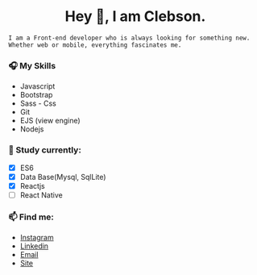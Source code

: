 <h1 align="center"> Hey  👋, I am Clebson. </h1>

```
I am a Front-end developer who is always looking for something new. Whether web or mobile, everything fascinates me.  

```
### 🎧 My Skills
- Javascript
- Bootstrap 
- Sass - Css
- Git
- EJS (view engine)
- Nodejs

###  💾 Study currently:
-  [x] ES6
-  [x] Data Base(Mysql, SqlLite)
-  [x] Reactjs
-  [ ] React Native

### 📫 Find me:
- [Instagram]( https://instagram.com/clebsantos96)
- [Linkedin](https://www.linkedin.com/in/clebson-santos-1270aa18b)
- [Email](clebsonsantos.dev@gmail.com)
- [Site](https://clebsonsantos.com)



